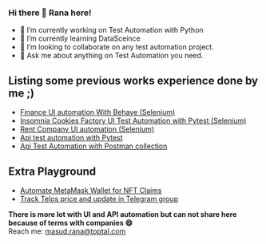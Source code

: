 ### Hi there 👋 Rana here!
- 🔭 I’m currently working on Test Automation with Python
- 🌱 I’m currently learning DataSceince
- 👯 I’m looking to collaborate on any test automation project.
- 💬 Ask me about anything on Test Automation you need.<br>
## Listing some previous works experience done by me ;)
* <a href='https://github.com/masudr4n4/assure_test_automation'>Finance UI automation With Behave  (Selenium)</a>
* <a href='https://github.com/masudr4n4/insomnia-cookies-ui-automation'> Insomnia Cookies Factory UI Test Automation with Pytest  (Selenium)</a>
* <a href='https://github.com/masudr4n4/speedhome'>Rent Company UI automation (Selenium)</a>
* <a href='https://github.com/masudr4n4/remoteplatz'> Api test automation with Pytest </a>
* <a href='https://github.com/masudr4n4/rest_api_testing_postman'> Api Test Automation with Postman collection </a> <br>
## Extra Playground
* <a href="https://github.com/masudr4n4/auto_meta"> Automate MetaMask Wallet for NFT Claims</a>
* <a href="git remote add origin https://github.com/masudr4n4/telostracker_telegram_bot.git"> Track Telos price and update in Telegram group </a>

<b> There is more lot with UI and API automation but can not share here because of terms with companies 😄 </b><br>
Reach me: masud.rana@toptal.com
<!--
**masudr4n4/masudr4n4** is a ✨ _special_ ✨ repository because its `README.md` (this file) appears on your GitHub profile.

Here are some ideas to get you started:

- 🔭 I’m currently working on ...
- 🌱 I’m currently learning ...
- 👯 I’m looking to collaborate on ...
- 🤔 I’m looking for help with ...
- 💬 Ask me about ...
- 📫 How to reach me: ...
- 😄 Pronouns: ...
- ⚡ Fun fact: ...
-->
